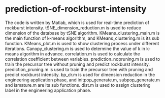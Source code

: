 # prediction-of-rockburst-intensity
The code is written by Matlab, which is used for real-time prediction of rockburst intensity.
tSNE_dimension_reduction.m is used to reduce dimension of the database by tSNE algorithm.
KMeans_clustering_main.m is the main function of k-means algorithm, and KMeans_clustering.m is its sub function.
KMeans_plot.m is used to show clustering process under different iterations.
Canopy_clustering.m is used to determine the value of k in k-means algorithm in advance. 
correlation.m is used to calculate the correlation coefficient between variables.
prediction_nopruning.m is used to train the precursor tree without pruning and predict rockburst intensity.
prediction_pruning.m is used to train the precursor tree with pruning and predict rockburst intensity.
bp_dr.m is used for dimension reduction in the engineering application phase, and initpop_generate.m, subpop_generate.m and ismature.m are its sub functions.
dist.m is used to assign clustering label in the engineering application phase.

